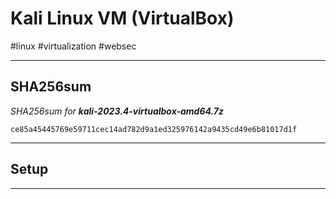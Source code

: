 # Kali Linux VM (VirtualBox)
#linux #virtualization #websec

---

## SHA256sum

*SHA256sum for **kali-2023.4-virtualbox-amd64.7z***
```shell
ce85a45445769e59711cec14ad782d9a1ed325976142a9435cd49e6b81017d1f
```

---

## Setup



---